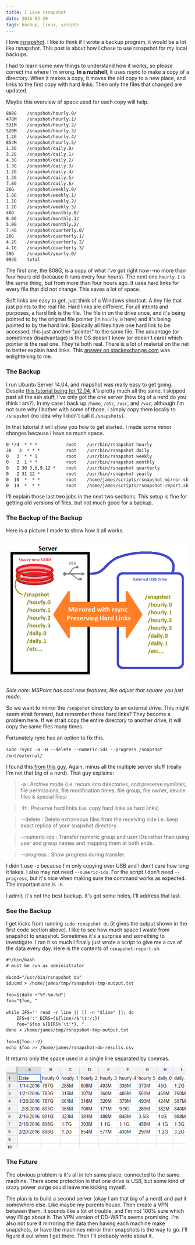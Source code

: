 ```yaml
---
title: I Love rsnapshot
date: 2016-02-20
tags: backup, linux, scripts
---
```


I love [rsnapshot][1]. I like to think if I wrote a backup program, it would be a lot like
rsnapshot. This post is about how I chose to use rsnapshot for my local backups.

<!-- more -->


I had to learn some new things to understand how it works, so please correct me where I'm
wrong. **In a nutshell**, it uses rsync to make a copy of a directory. When it makes a copy, it
moves the old copy to a new place, and links to the first copy with hard links. Then only the files
that changed are updated.

Maybe this overview of space used for each copy will help.

```
808G    /snapshot/hourly.0/
478M    /snapshot/hourly.1/
531M    /snapshot/hourly.2/
520M    /snapshot/hourly.3/
1.2G    /snapshot/hourly.4/
854M    /snapshot/hourly.5/
1.3G    /snapshot/daily.0/
3.2G    /snapshot/daily.1/
4.3G    /snapshot/daily.2/
1.3G    /snapshot/daily.3/
1.2G    /snapshot/daily.4/
1.3G    /snapshot/daily.5/
7.8G    /snapshot/daily.6/
26G     /snapshot/weekly.0/
1.8G    /snapshot/weekly.1/
1.1G    /snapshot/weekly.2/
1.2G    /snapshot/weekly.3/
46G     /snapshot/monthly.0/
8.9G    /snapshot/monthly.1/
5.0G    /snapshot/monthly.2/
7.4G    /snapshot/quarterly.0/
20G     /snapshot/quarterly.1/
4.2G    /snapshot/quarterly.2/
4.1G    /snapshot/quarterly.3/
39G     /snapshot/yearly.0/
993G    total
```

The first one, the 808G, is a copy of what I've got right now--no more than four hours old (because
it runs every four hours). The next one `hourly.1` is the same thing, but from more than four hours
ago. It uses hard links for every file that did not change. This saves a lot of space.

Soft links are easy to get, just think of a Windows shortcut. A tiny file that just points to the
real file. Hard links are different. For all intents and purposes, a hard link is the file. The file
in on the drive once, and it's being pointed to by the original file pointer (in `hourly.0` here)
and it's being pointed to by the hard link. Basically all files have one hard link to be accessed,
this just another "pointer" to the same file. The advantage (or sometimes disadvantage) is the OS
doesn't know (or doesn't care) which pointer is the real one. They're both real. There is a lot of
material on the net to better explain hard links. This [answer on stackexchange.com][2] was
enlightening to me.

### The Backup

I run Ubuntu Server 14.04, and rnapshot was really easy to get going. Despite [this tutorial being
for 12.04][3], it's pretty much all the same. I skipped past all the ssh stuff, I've only got the
one server (how big of a nerd do you think I am?). In my case I back up `/home`, `/etc`, `/usr`, and
`/var`; although I'm not sure why I bother with some of those. I simply copy them locally to
`/snapshot` (no idea why I didn't call it `/snapshots`).

In that tutorial it will show you how to get started. I made some minor changes because I have so
much space.

```
0 */4  * * *           root    /usr/bin/rsnapshot hourly
30   3  * * *          root    /usr/bin/rsnapshot daily
0   3  * * 1           root    /usr/bin/rsnapshot weekly
0   2  1 * *           root    /usr/bin/rsnapshot monthly
0   2 30 3,6,9,12 *    root    /usr/bin/rsnapshot quarterly
0   2 31 12 *          root    /usr/bin/rsnapshot yearly
0  10  *  * *          root    /home/james/scripts/rsnapshot-mirror.sh
0  14  *  * *          root    /home/james/scripts/rsnapshot-report.sh
```

I'll explain those last two jobs in the next two sections. This setup is fine for getting old
versions of files, but not much good for a backup.

### The Backup of the Backup

Here is a picture I made to show how it all works.

![overview][p1]

_Side note: MSPaint has cool new features, like adjust that square you just made._

So we want to mirror the `/snapshot` directory to an external drive. This might seem strait forward,
but remember those hard links? They become a problem here. If we strait copy the entire directory to
another drive, it will copy the same files many times.

Fortunately rync has an option to fix this.

`sudo rsync -a -H --delete --numeric-ids --progress /snapshot /mnt/external/`

I found this [from this guy][4]. Again, minus all the multiple server stuff (really I'm not that big
of a nerd). That guy explains:

> -a : Archive mode (i.e. recurs into directories, and preserve symlinks, file permissions, file
> modification times, file group, file owner, device files & special files)

> -H : Preserve hard links (i.e. copy hard links as hard links)

> --delete : Delete extraneous files from the receiving side i.e. keep exact replica of your
snapshot directory.

> --numeric-ids : Transfer numeric group and user IDs rather than using user and group names and
mapping them at both ends.

> --progress : Show progress during transfer.

I didn't use `-z` because I'm only copying over USB and I don't care how long it takes. I also may
not need `--numeric-ids`. For the script I don't need `--progress`, but it's nice when making sure
the command works as expected. The important one is `-H`.

I admit, it's not the best backup. It's got some holes, I'll address that last.

### See the Backup

I get kicks from running `sudo rsnapshot du` (it gives the output shown in the first code section
above). I like to see how much space I waste from snapshot to snapshot. Sometimes it's a surprise
and something to investigate. I ran it so much I finally just wrote a script to give me a cvs of the
data every day. Here is the contents of `rsnapshot-report.sh`.

```
#!/bin/bash
# must be run as administrator

ducmd="/usr/bin/rsnapshot du"
$ducmd > /home/james/tmp/rsnapshot-tmp-output.txt

foo=$(date +"%Y-%m-%d")
foo="$foo, "

while IFS='' read -r line || [[ -n "$line" ]]; do
    IFS=$':' DIRS=(${line//$'\t'/:})
    foo="$foo ${DIRS%'\t'*}, "
done < /home/james/tmp/rsnapshot-tmp-output.txt

foo=${foo::-2}
echo $foo >> /home/james/rsnapshot-du-results.csv
```

It returns only the space used in a single line separated by commas.

![The numbers][p2]

### The Future

The obvious problem is it's all in teh same place, connected to the same machine. There some
protection in that one drive is USB, but some kind of crazy power surge could leave me kicking
myself.

The plan is to build a second server (okay I am that big of a nerd) and put it somewhere else. Like
maybe my parents house. Then create a VPN between them. It sounds like a lot of trouble, and I'm not
100% sure which way I'll go about it. The VPN version of DD-WRT's seems promising. I'm also not sure
if mirroring the data then having each machine make snapshots, or have the machines mirror their
snapshots is the way to go. I'll figure it out when I get there. Then I'll probably write about it.


[1]: http://rsnapshot.org/
[2]: http://unix.stackexchange.com/a/50188/61039
[3]: https://www.digitalocean.com/community/tutorials/how-to-install-rsnapshot-on-ubuntu-12-04
[4]: http://www.cyberciti.biz/faq/linux-unix-apple-osx-bsd-rsync-copy-hard-links/
[p1]: images/2016-02-20_overview.png "Made with love in MSPaint."
[p2]: images/2016-02-20_spreadsheet.png "Up next, how to import a csv into gdrive automatically (not really)."
